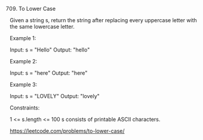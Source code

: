 709. To Lower Case

Given a string s, return the string after replacing every uppercase letter with the same lowercase letter.


Example 1:

Input: s = "Hello"
Output: "hello"

Example 2:

Input: s = "here"
Output: "here"

Example 3:

Input: s = "LOVELY"
Output: "lovely"
 

Constraints:

1 <= s.length <= 100
s consists of printable ASCII characters.


https://leetcode.com/problems/to-lower-case/
